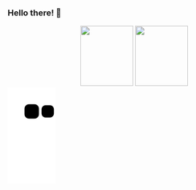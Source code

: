 ### Hello there!  👋

<div align="center">
   <img height="120em" width="105em" src="https://github-readme-stats.vercel.app/api/top-langs/?username=felipepellizzon&layout=compact)">
   <img height="120em" width="105em" src="https://github-readme-stats.vercel.app/api?username=felipepellizzon&show_icons=true&theme=radical">
</div>
<div>
   <img src="https://github.com/felipepellizzon/felipepellizzon/blob/output/github-contribution-grid-snake.svg">
</div>

